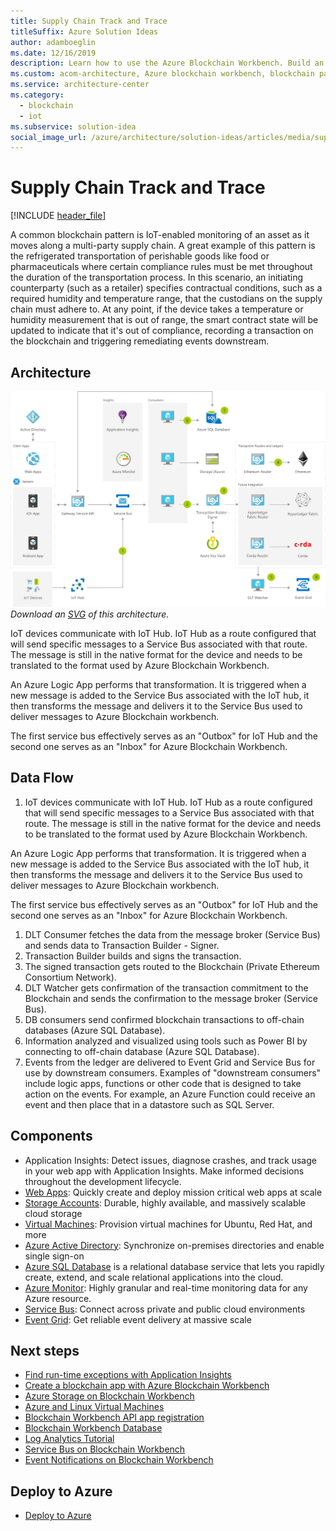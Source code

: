 ```yaml
---
title: Supply Chain Track and Trace
titleSuffix: Azure Solution Ideas
author: adamboeglin
ms.date: 12/16/2019
description: Learn how to use the Azure Blockchain Workbench. Build an asset tracking application for supply chain with a step-by-step flowchart.
ms.custom: acom-architecture, Azure blockchain workbench, blockchain pattern, blockchain workbench, manufacturing, blockchain and IoT, interactive-diagram, is-deployable, 'https://azure.microsoft.com/solutions/architecture/supply-chain-track-and-trace/'
ms.service: architecture-center
ms.category:
  - blockchain
  - iot
ms.subservice: solution-idea
social_image_url: /azure/architecture/solution-ideas/articles/media/supply-chain-track-and-trace.png
---
```


# Supply Chain Track and Trace

[!INCLUDE [header_file](../header.md)]

A common blockchain pattern is IoT-enabled monitoring of an asset as it moves along a multi-party supply chain. A great example of this pattern is the refrigerated transportation of perishable goods like food or pharmaceuticals where certain compliance rules must be met throughout the duration of the transportation process. In this scenario, an initiating counterparty (such as a retailer) specifies contractual conditions, such as a required humidity and temperature range, that the custodians on the supply chain must adhere to. At any point, if the device takes a temperature or humidity measurement that is out of range, the smart contract state will be updated to indicate that it's out of compliance, recording a transaction on the blockchain and triggering remediating events downstream.

## Architecture

![Architecture Diagram](../media/supply-chain-track-and-trace.png)
*Download an [SVG](../media/supply-chain-track-and-trace.svg) of this architecture.*

<div class="architecture-tooltip-content" id="architecture-tooltip-1">
<p>IoT devices communicate with IoT Hub. IoT Hub as a route configured that will send specific messages to a Service Bus associated with that route. The message is still in the native format for the device and needs to be translated to the format used by Azure Blockchain Workbench.

An Azure Logic App performs that transformation. It is triggered when a new message is added to the Service Bus associated with the IoT hub, it then transforms the message and delivers it to the Service Bus used to deliver messages to Azure Blockchain workbench.

The first service bus effectively serves as an "Outbox" for IoT Hub and the second one serves as an "Inbox" for Azure Blockchain Workbench.</p>
</div>

## Data Flow

1. IoT devices communicate with IoT Hub. IoT Hub as a route configured that will send specific messages to a Service Bus associated with that route. The message is still in the native format for the device and needs to be translated to the format used by Azure Blockchain Workbench.

An Azure Logic App performs that transformation. It is triggered when a new message is added to the Service Bus associated with the IoT hub, it then transforms the message and delivers it to the Service Bus used to deliver messages to Azure Blockchain workbench.

The first service bus effectively serves as an "Outbox" for IoT Hub and the second one serves as an "Inbox" for Azure Blockchain Workbench.

1. DLT Consumer fetches the data from the message broker (Service Bus) and sends data to Transaction Builder - Signer.
1. Transaction Builder builds and signs the transaction.
1. The signed transaction gets routed to the Blockchain (Private Ethereum Consortium Network).
1. DLT Watcher gets confirmation of the transaction commitment to the Blockchain and sends the confirmation to the message broker (Service Bus).
1. DB consumers send confirmed blockchain transactions to off-chain databases (Azure SQL Database).
1. Information analyzed and visualized using tools such as Power BI by connecting to off-chain database (Azure SQL Database).
1. Events from the ledger are delivered to Event Grid and Service Bus for use by downstream consumers. Examples of "downstream consumers" include logic apps, functions or other code that is designed to take action on the events. For example, an Azure Function could receive an event and then place that in a datastore such as SQL Server.

## Components

* Application Insights: Detect issues, diagnose crashes, and track usage in your web app with Application Insights. Make informed decisions throughout the development lifecycle.
* [Web Apps](https://azure.microsoft.com/services/app-service/web): Quickly create and deploy mission critical web apps at scale
* [Storage Accounts](https://azure.microsoft.com/services/storage): Durable, highly available, and massively scalable cloud storage
* [Virtual Machines](https://azure.microsoft.com/services/virtual-machines): Provision virtual machines for Ubuntu, Red Hat, and more
* [Azure Active Directory](https://azure.microsoft.com/services/active-directory): Synchronize on-premises directories and enable single sign-on
* [Azure SQL Database](https://azure.microsoft.com/services/sql-database) is a relational database service that lets you rapidly create, extend, and scale relational applications into the cloud.
* [Azure Monitor](https://azure.microsoft.com/services/monitor): Highly granular and real-time monitoring data for any Azure resource.
* [Service Bus](https://azure.microsoft.com/services/service-bus): Connect across private and public cloud environments
* [Event Grid](https://azure.microsoft.com/services/event-grid): Get reliable event delivery at massive scale

## Next steps

* [Find run-time exceptions with Application Insights](https://docs.microsoft.com/azure/application-insights/app-insights-tutorial-runtime-exceptions)
* [Create a blockchain app with Azure Blockchain Workbench](https://docs.microsoft.com/azure/blockchain-workbench/blockchain-workbench-create-app)
* [Azure Storage on Blockchain Workbench](https://docs.microsoft.com/azure/blockchain-workbench/blockchain-workbench-architecture#azure-storage)
* [Azure and Linux Virtual Machines](https://docs.microsoft.com/azure/virtual-machines/linux/overview)
* [Blockchain Workbench API app registration](https://docs.microsoft.com/azure/blockchain-workbench/blockchain-workbench-deploy#blockchain-workbench-api-app-registration)
* [Blockchain Workbench Database](https://docs.microsoft.com/azure/blockchain-workbench/blockchain-workbench-getdb-details)
* [Log Analytics Tutorial](https://docs.microsoft.com/azure/log-analytics/log-analytics-tutorial-viewdata)
* [Service Bus on Blockchain Workbench](https://docs.microsoft.com/azure/blockchain-workbench/blockchain-workbench-messages-overview#using-service-bus-topics-for-notifications)
* [Event Notifications on Blockchain Workbench](https://docs.microsoft.com/azure/blockchain-workbench/blockchain-workbench-messages-overview#event-notifications)

## Deploy to Azure

* [Deploy to Azure](https://aka.ms/tryworkbench)
